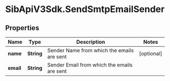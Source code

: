 # SibApiV3Sdk.SendSmtpEmailSender

## Properties
Name | Type | Description | Notes
------------ | ------------- | ------------- | -------------
**name** | **String** | Sender Name from which the emails are sent | [optional] 
**email** | **String** | Sender Email from which the emails are sent | 


